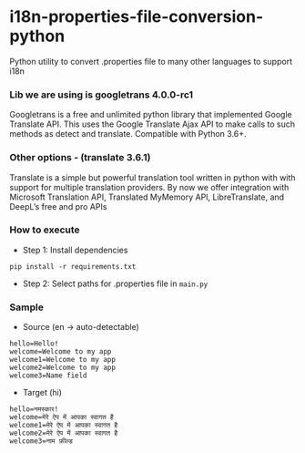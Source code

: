 # i18n-properties-file-conversion-python
Python utility to convert .properties file to many other languages to support i18n

### Lib we are using is googletrans 4.0.0-rc1
Googletrans is a free and unlimited python library that implemented Google Translate API. This uses the Google Translate Ajax API to make calls to such methods as detect and translate.
Compatible with Python 3.6+.

### Other options - (translate 3.6.1)
Translate is a simple but powerful translation tool written in python with with support for multiple translation providers. By now we offer integration with Microsoft Translation API, Translated MyMemory API, LibreTranslate, and DeepL’s free and pro APIs


### How to execute
- Step 1: Install dependencies
```shell
pip install -r requirements.txt
```

- Step 2: Select paths for .properties file in `main.py`


### Sample
- Source (en -> auto-detectable)
```properties
hello=Hello!
welcome=Welcome to my app
welcome1=Welcome to my app
welcome2=Welcome to my app
welcome3=Name field
```

- Target (hi)
```properties
hello=नमस्कार!
welcome=मेरे ऐप में आपका स्वागत है
welcome1=मेरे ऐप में आपका स्वागत है
welcome2=मेरे ऐप में आपका स्वागत है
welcome3=नाम फ़ील्ड
```